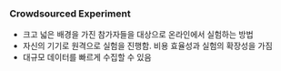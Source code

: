 ### Crowdsourced Experiment
- 크고 넓은 배경을 가진 참가자들을 대상으로 온라인에서 실험하는 방법
- 자신의 기기로 원격으로 실험을 진행함. 비용 효율성과 실험의 확장성을 가짐
- 대규모 데이터를 빠르게 수집할 수 있음
